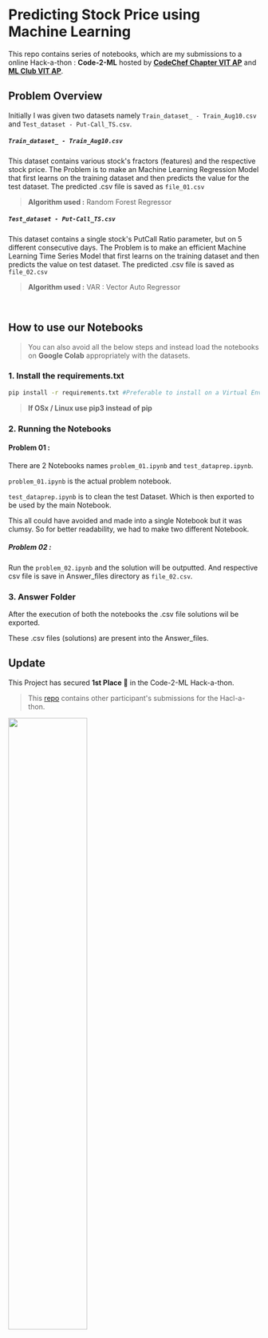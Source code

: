 # Predicting Stock Price using Machine Learning
This repo contains series of notebooks, which are my submissions to a online Hack-a-thon : **Code-2-ML** hosted by [**CodeChef Chapter VIT AP**](https://codechefvitapchapter.tech) and [**ML Club VIT AP**](https://www.instagram.com/mlcvitap/).

## Problem Overview
Initially I was given two datasets namely `Train_dataset_ - Train_Aug10.csv` and `Test_dataset - Put-Call_TS.csv`.
##### `Train_dataset_ - Train_Aug10.csv`
This dataset contains various stock's fractors (features) and the respective stock price. The Problem is to make an Machine Learning Regression Model that first learns on the training dataset and then predicts the value for the test dataset. The predicted .csv file is saved as `file_01.csv`

> **Algorithm used :** Random Forest Regressor
##### `Test_dataset - Put-Call_TS.csv`
This dataset contains a single stock's PutCall Ratio parameter, but on 5 different consecutive days. The Problem is to make an efficient Machine Learning Time Series Model that first learns on the training dataset and then predicts the value on test dataset. The predicted .csv file is saved as `file_02.csv`

> **Algorithm used :** VAR : Vector Auto Regressor

<br>
  
## How to use our Notebooks

> You can also avoid all the below steps and instead load the notebooks on **Google Colab** appropriately with the datasets.

### 1. Install the requirements.txt

```bash
pip install -r requirements.txt #Preferable to install on a Virtual Environment 
```

> **If OSx / Linux use pip3 instead of pip**

### 2. Running the Notebooks

#### Problem 01 :

There are 2 Notebooks names  `problem_01.ipynb`   and  `test_dataprep.ipynb`.

`problem_01.ipynb` is the actual problem notebook.

`test_dataprep.ipynb` is to clean the test Dataset. Which is then exported to be used by the main Notebook.

This all could have avoided and made into a single Notebook but it was clumsy. So for better readability, we had to make two different Notebook.

##### Problem 02 :

Run the `problem_02.ipynb` and the solution will be outputted. And respective csv file is save in Answer_files directory as `file_02.csv`.

### 3. Answer Folder

After the execution of both the notebooks the .csv file solutions wil be exported.

These .csv files (solutions) are present into the Answer_files.

## Update

This Project has secured **1st Place 🥇** in the Code-2-ML Hack-a-thon.

> This [repo](https://github.com/Avhijit-codeboy/Code-2-ML-stage-3) contains other participant's submissions for the Hacl-a-thon.

<img height=56% width=56% src="https://media-exp1.licdn.com/dms/image/C5622AQG6kLOJ222vPA/feedshare-shrink_1280/0/1615360662934?e=1623888000&v=beta&t=y3rrCNs7zjOgVcK8z6nq6MOM815M7fm_yS-kP2mx8o0">

